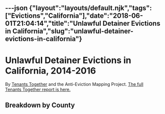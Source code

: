 ---json
{"layout":"layouts/default.njk","tags":["Evictions","California"],"date":"2018-06-01T21:04:14","title":"Unlawful Detainer Evictions in California","slug":"unlawful-detainer-evictions-in-california"}
---

Unlawful Detainer Evictions in California, 2014-2016
====================================================

By [Tenants Together](http://www.tenantstogether.org) and the Anti-Eviction Mapping Project. [The full Tenants Together report is here.](https://actionnetwork.org/groups/tenants-together/files/23632/download)

Breakdown by County
-------------------
